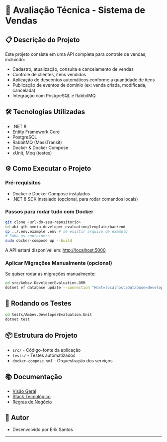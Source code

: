 # 🚀 Avaliação Técnica - Sistema de Vendas


## 📋 Descrição do Projeto

Este projeto consiste em uma API completa para controle de vendas, incluindo:
- Cadastro, atualização, consulta e cancelamento de vendas
- Controle de clientes,  itens vendidos
- Aplicação de descontos automáticos conforme a quantidade de itens
- Publicação de eventos de domínio (ex: venda criada, modificada, cancelada)
- Integração com PostgreSQL e RabbitMQ

## 🛠️ Tecnologias Utilizadas

- .NET 8
- Entity Framework Core
- PostgreSQL
- RabbitMQ (MassTransit)
- Docker & Docker Compose
- xUnit, Moq (testes)

## ⚙️ Como Executar o Projeto

### Pré-requisitos
- Docker e Docker Compose instalados
- .NET 8 SDK instalado (opcional, para rodar comandos locais)

### Passos para rodar tudo com Docker

```bash
git clone <url-do-seu-repositorio>
cd abi-gth-omnia-developer-evaluation/template/backend
cp ../.env.example .env # se existir arquivo de exemplo
# Suba os containers
sudo docker-compose up --build
```

A API estará disponível em: [http://localhost:5000](http://localhost:5000)

### Aplicar Migrações Manualmente (opcional)
Se quiser rodar as migrações manualmente:
```bash
cd src/Ambev.DeveloperEvaluation.ORM
dotnet ef database update --connection "Host=localhost;Database=developer_evaluation;Username=developer;Password=ev@luAt10n"
```

## 🧪 Rodando os Testes

```bash
cd tests/Ambev.DeveloperEvaluation.Unit
dotnet test
```

## 📦 Estrutura do Projeto

- `src/` - Código-fonte da aplicação
- `tests/` - Testes automatizados
- `docker-compose.yml` - Orquestração dos serviços

## 📚 Documentação

- [Visão Geral](.doc/overview.md)
- [Stack Tecnológico](.doc/tech-stack.md)
- [Regras de Negócio](README.md#descrição-do-projeto)

## 👤 Autor

- Desenvolvido por Erik Santos

---
